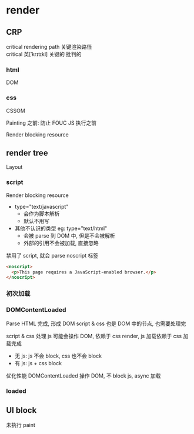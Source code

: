 # render

## CRP

critical rendering path 关键渲染路径   
critical	英[ˈkrɪtɪkl] 关键的 批判的

### html

DOM

### css

CSSOM

Painting 之前: 防止 FOUC
JS 执行之前

Render blocking resource

## render tree

Layout


### script

Render blocking resource

- type="text/javascript" 
  - 会作为脚本解析
  - 默认不用写
- 其他不认识的类型 eg: type="text/html"
  - 会被 parse 到 DOM 中, 但是不会被解析
  - 外部的引用不会被加载, 直接忽略

禁用了 script, 就会 parse noscript 标签
```html
<noscript>
  <p>This page requires a JavaScript-enabled browser.</p>
</noscript>
```

### 初次加载


### DOMContentLoaded

Parse HTML 完成, 形成 DOM
script & css 也是 DOM 中的节点, 也需要处理完

script & css 处理
js 可能会操作 DOM, 依赖于 css render, js 加载依赖于 css 加载完成 

- 无 js: js 不会 block, css 也不会 block
- 有 js: js + css block

优化性能 DOMContentLoaded 操作 DOM, 不 block js, async 加载


### loaded

## UI block

未执行 paint

